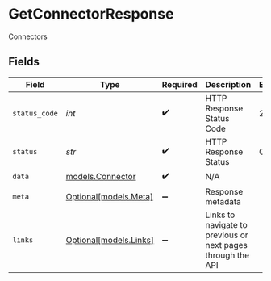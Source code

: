 # GetConnectorResponse

Connectors


## Fields

| Field                                                       | Type                                                        | Required                                                    | Description                                                 | Example                                                     |
| ----------------------------------------------------------- | ----------------------------------------------------------- | ----------------------------------------------------------- | ----------------------------------------------------------- | ----------------------------------------------------------- |
| `status_code`                                               | *int*                                                       | :heavy_check_mark:                                          | HTTP Response Status Code                                   | 200                                                         |
| `status`                                                    | *str*                                                       | :heavy_check_mark:                                          | HTTP Response Status                                        | OK                                                          |
| `data`                                                      | [models.Connector](../models/connector.md)                  | :heavy_check_mark:                                          | N/A                                                         |                                                             |
| `meta`                                                      | [Optional[models.Meta]](../models/meta.md)                  | :heavy_minus_sign:                                          | Response metadata                                           |                                                             |
| `links`                                                     | [Optional[models.Links]](../models/links.md)                | :heavy_minus_sign:                                          | Links to navigate to previous or next pages through the API |                                                             |